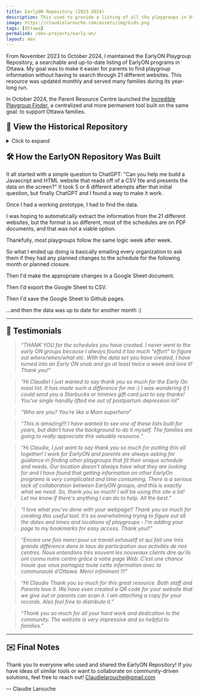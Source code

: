 ```yaml
---
title: EarlyON Repository (2023-2024)
description: This used to provide a listing of all the playgroups in Ottawa. You can now use the <a href="https://www.incredibleplaygroupfinder.ca/en" target="_blank">Incredible Playgroup Finder</a>
image: https://claudielarouche.com/assets/img/kids.png
tags: [Ottawa]
permalink: /dev-projects/early-on/
layout: dev
---
```



<style>

#dataTable thead th {
position: sticky;
top: 0;
background-color: #f2f2f2; /* Change the background color as needed */
z-index: 100;
}

table {
border-collapse: collapse;
width: 100%;
margin-top: 20px;
}

th,
td {
border: 1px solid #dddddd;
}

h2 {
margin-top: 20px;
}

label {
display: block;
margin-top: 10px;
}


.checked {
text-decoration: line-through;
}

td.dataTables_empty {
text-align: left !important;
}

.dataTables_wrapper .dataTables_filter {
float: left;
text-align: left;
}
  /* Base alert */
.alert {
  position: relative;
  padding: 0.75rem 1.25rem;
  margin-bottom: 1rem;
  border: 1px solid transparent;
  border-radius: 0.25rem;
}

/* Danger variant */
.alert-danger {
  color: #842029;
  background-color: #f8d7da;
  border-color: #f5c2c7;
}

/* Margin-top spacing (mt-3) */
.mt-3 {
  margin-top: 1rem !important;
}

  
</style>

From November 2023 to October 2024, I maintained the EarlyON Playgroup Repository, a searchable and up-to-date listing of EarlyON programs in Ottawa. My goal was to make it easier for parents to find playgroup information without having to search through 21 different websites. This resource was updated monthly and served many families during its year-long run.

In October 2024, the Parent Resource Centre launched the [Incredible Playgroup Finder](https://incredibleplaygroupfinder.ca), a centralized and more permanent tool built on the same goal: to support Ottawa families. 

## 📂 View the Historical Repository

<details>
<summary>Click to expand</summary>

<!-- Add the Bootstrap call-out with a lightbulb icon -->
<div class="alert alert-danger mt-3" role="alert">
Please note that this is a demo of what the EarlyON Repository used to look like, not a list of current playgroups. The date range is 2024-01-02 to 2024-01-05</div>

<h2>Filters</h2>
<form class="form">

<div class="form-group row">
<label for="selectedDate" class="col-sm-2 col-form-label">Select Date:</label>
<div class="col-sm-10">
<input type="date" id="selectedDate" class="form-control col-sm-2">
</div>
</div>

<div class="form-group row">
<label for="selectedArea" class="col-sm-2 col-form-label">Select Area(s):</label>
<div class="col-sm-10">
<div class="checkbox">
<label><input type="checkbox" id="centralCheckbox" class="areaCheckbox" value="Central" checked=""> Central</label>
</div>
<div class="checkbox">
<label><input type="checkbox" id="eastCheckbox" class="areaCheckbox" value="East" checked=""> East</label>
</div>
<div class="checkbox">
<label><input type="checkbox" id="southCheckbox" class="areaCheckbox" value="South" checked=""> South</label>
</div>
<div class="checkbox">
<label><input type="checkbox" id="westCheckbox" class="areaCheckbox" value="West" checked=""> West</label>
</div>
</div>
</div>

<div class="form-group row">
<label for="selectedAgeGroup" class="col-sm-2 col-form-label">Select Age Group:</label>
<div class="col-sm-3">
<select id="selectedAgeGroup" class="form-control">
<option value="">Show all</option>
<option value="Babies">Show baby playgroups only</option>
<option value="Kids">Show kids playgroups only</option>
</select>
</div>
</div>

<div class="form-group row">
<label for="scheduleFilter" class="col-sm-2 col-form-label">Select Schedule:</label>
<div class="col-sm-4">
<select id="scheduleFilter" class="form-control">
<option value="all">Show all times</option>
<option value="eveningsWeekends">Show evenings and weekends only</option>
<option value="weekdayAMPM">Show weekday AM and PM only</option>
</select>
</div>
</div>

<div class="form-group row">
<label for="languageFilter" class="col-sm-2 col-form-label">Select Language(s):</label>
<div class="col-sm-10">
<div class="checkbox">
<label><input type="checkbox" id="arabicCheckbox" class="languageCheckbox" value="Arabic" checked=""> Arabic</label>
</div>
<div class="checkbox">
<label><input type="checkbox" id="englishCheckbox" class="languageCheckbox" value="English" checked=""> English</label>
</div>
<div class="checkbox">
<label><input type="checkbox" id="frenchCheckbox" class="languageCheckbox" value="French" checked=""> French</label>
</div>
<div class="checkbox">
<label><input type="checkbox" id="mandarinCheckbox" class="languageCheckbox" value="Mandarin" checked=""> Mandarin</label>
</div>
</div>
</div>
</form>

<div class="mt-3">
<button class="btn btn-secondary" onclick="clearAllFilters()">
Reset filters to default
</button>
</div>

<h2>Data</h2>
<div id="csvData"></div>
<p>The data from this table was taken from the various Ottawa EarlyON playgroups posted on the <a href="https://ottawa.ca/en/family-and-social-services/childrens-services/earlyon" target="_blank">Ottawa.ca website</a>. </p>

</details>

## 🛠 How the EarlyON Repository Was Built

It all started with a simple question to ChatGPT: "Can you help me build a Javascript and HTML website that reads off of a CSV file and presents the data on the screen?" It took 5 or 6 different attempts after that initial question, but finally ChatGPT and I found a way to make it work. 

Once I had a working prototype, I had to find the data. 

I was hoping to automatically extract the information from the 21 different websites, but the format is so different, most of the schedules are on PDF documents, and that was not a viable option. 

Thankfully, most playgroups follow the same logic week after week. 

So what I ended up doing is basically emailing every organization to ask them if they had any planned changes to the schedule for the following month or planned closure. 

Then I'd make the appropriate changes in a Google Sheet document. 

Then I'd export the Google Sheet to CSV. 

Then I'd save the Google Sheet to Github pages. 

...and then the data was up to date for another month :) 



---

## 💬 Testimonials
<!--
> *“This tool was a lifesaver during my maternity leave. I could finally plan outings without endlessly scrolling through Facebook pages.”*  
> — Local Parent

> *“Thank you for this! I’ve been forwarding it to all the new parents I know.”*  
> — EarlyON Staff Member

> *“I used it every week to plan which centres to visit. The search feature was amazing.”*  
> — Community Volunteer
-->
> *“THANK YOU for the schedules you have created. I never went to the early ON groups because I always found it too much "effort" to figure out where/when/what etc. With the data set you have created, I have turned into an Early ON snob and go at least twice a week and love it! Thank you!”*

> *“Hi Claudie! I just wanted to say thank you so much for the Early On mast list. It has made such a difference for me :) I was wondering if I could send you a Starbucks or timmies gift card just to say thanks! You've single handily lifted me out of postpartum depression lol”*

> *“Who are you? You're like a Mom superhero”*

> *“This is amazing!!! I have wanted to see one of these lists built for years, but didn’t have the background to do it myself. The families are going to really appreciate this valuable resource.”*

> *“Hi Claudie, I just want to say thank you so much for putting this all together! I work for EarlyON and parents are always asking for guidance in finding other playgroups that fit their unique schedule and needs. Our location doesn't always have what they are looking for and I have found that getting information on other EarlyOn programs is very complicated and time consuming. There is a serious lack of collaboration between EarlyON groups, and this is exactly what we need. So, thank you so much! I will be using this site a lot! Let me know if there's anything I can do to help. All the best.”*

> *“I love what you’ve done with your webpage!! Thank you so much for creating this useful tool. It’s so overwhelming trying to figure out all the dates and times and locations of playgroups - I’m adding your page to my bookmarks for easy access. Thank you!!”*

> *“Encore une fois merci pour ce travail exhaustif et qui fait une très grande différence dans le taux de participation aux activités de nos centres. Nous entendons très souvent les nouveaux clients dire qu’ils ont connu notre centre grâce à votre page Web. C’est une chance inouïe que vous partagiez toute cette information avec la communauté d’Ottawa. Merci infiniment !!!”*

> *“Hi Claudie Thank you so much for this great resource. Both staff and Parents love it. We have even created a QR code for your website that we give out or parents can scan it. I am attaching a copy for your records. Also feel free to distribute it.”*

> *“Thank you so much for all your hard work and dedication to the community. The website is very impressive and so helpful to families.”*

---

## ✉️ Final Notes

Thank you to everyone who used and shared the EarlyON Repository! If you have ideas of similar tools or want to collaborate on community-driven solutions, feel free to reach out! Claudielarouche@gmail.com

— Claudie Larouche  

<script src="https://code.jquery.com/jquery-3.6.0.min.js"></script>
<script type="text/javascript" charset="utf8" src="https://cdn.datatables.net/1.11.5/js/jquery.dataTables.js"></script>
<script src="https://cdn.datatables.net/buttons/1.7.1/js/dataTables.buttons.min.js"></script>
<script src="https://cdn.datatables.net/buttons/1.7.1/js/buttons.colVis.min.js"></script>
<script src="https://cdnjs.cloudflare.com/ajax/libs/PapaParse/5.3.0/papaparse.min.js"></script>
<script src="{{ "/assets/js/earlyon.js" | relative_url }}"></script>
